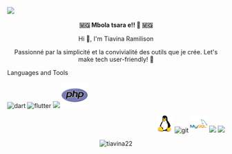 <img src="https://capsule-render.vercel.app/api?type=waving&color=0:423da7,100:008080&fontColor=dedede&height=160&section=header&text=Bienvenue%20%20Welcome%20%2C%20%20Tongasoa%20&fontSize=20" />
<p align=center>  <strong> 🇲🇬 Mbola tsara e!! 👋 🇲🇬 </strong> <p>

<p align="center">Hi 👋, I'm Tiavina Ramilison</p>
<p align="center">Passionné par la simplicité et la convivialité des outils que je crée. Let's make tech user-friendly! 🚀</p>


<p align="left">Languages and Tools
<p align="left">
  <img src="https://www.vectorlogo.zone/logos/dartlang/dartlang-icon.svg" alt="dart" width="60" height="60"/>
  <img src="https://www.vectorlogo.zone/logos/flutterio/flutterio-icon.svg" alt="flutter" width="60" height="60"/>
  
 <img src=" https://camo.githubusercontent.com/8a52ed050d6f99c85d79c104d8e517dd282656723116c8c6d735cb7674ff7028/68747470733a2f2f696d672e736869656c64732e696f2f62616467652f6e6f64652e6a732d3644413535463f6c6f676f3d6e6f64652e6a73266c6f676f436f6c6f723d7768697465"/>
  <img src="https://raw.githubusercontent.com/devicons/devicon/master/icons/php/php-original.svg" alt="php" width="60" height="60"/>
</p>
<p align="right">
  <img src="https://raw.githubusercontent.com/devicons/devicon/master/icons/linux/linux-original.svg" alt="linux" width="40" height="40"/>
  <img src="https://www.vectorlogo.zone/logos/git-scm/git-scm-icon.svg" alt="git" width="40" height="40"/>
   <img src="https://raw.githubusercontent.com/devicons/devicon/master/icons/mysql/mysql-original-wordmark.svg" alt="mysql" width="40" height="40"/>
  <img src="https://camo.githubusercontent.com/b68aee9205827bd7eb1fa79d57fd4318edf07e0959784fe29ba4d7291a8df804/68747470733a2f2f696d672e736869656c64732e696f2f62616467652f6d7973716c2d2532333030662e7376673f6c6f676f3d6d7973716c266c6f676f436f6c6f723d7768697465" />
<img src="https://camo.githubusercontent.com/b3cb0af18f1a9d34e1129f5cb9ecd3fb98aeff5325eeadbabd74ae556c089066/68747470733a2f2f696d672e736869656c64732e696f2f62616467652f73716c6974652d2532333037343035652e7376673f6c6f676f3d73716c697465266c6f676f436f6c6f723d7768697465" />
</p>
</p>




<p align="center">
  <img src="https://github-readme-stats.vercel.app/api/top-langs?username=tiavina22&show_icons=true&locale=en&layout=compact" alt="tiavina22" />
</p>

